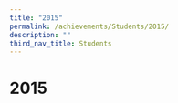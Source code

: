 ```yaml
---
title: "2015"
permalink: /achievements/Students/2015/
description: ""
third_nav_title: Students
---
```

# 2015